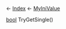 ← [Index](Api-Index) ← [MyIniValue](VRage.Game.ModAPI.Ingame.Utilities.MyIniValue)

[bool](System.Boolean) TryGetSingle()